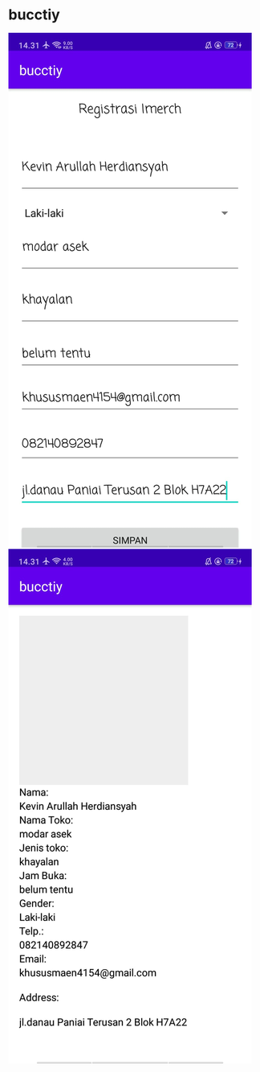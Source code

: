 # bucctiy
![Alt Text](https://github.com/Tio304/bucctiy/blob/master/WhatsApp%20Image%202020-08-27%20at%2014.32.26.jpeg)
![Alt Text](https://github.com/Tio304/bucctiy/blob/master/WhatsApp%20Image%202020-08-27%20at%2014.32.27.jpeg)
